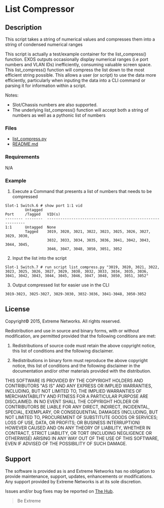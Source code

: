 # List Compressor

## Description
This script takes a string of numerical values and compresses them into a string of condensed numerical ranges

This script is actually a test/example container for the list_compress() function. EXOS outputs occasionally display
numerical ranges (i.e port numbers and VLAN IDs) inefficiently, consuming valuable screen space.
This list_compress() function will compress the list down to the most efficient string possible.  This allows a user (or script) 
to use the data more efficiently, particularly when inputing the data into a CLI command or parsing it for information within a script.

Notes:
- Slot/Chassis numbers are also supported.
- The underlying list_compress() function will accept both a string of numbers as well as a pythonic list of numbers

### Files
* [list_compress.py](list_compress.py)
* [README.md](README.md)

### Requirements
N/A

### Example

1. Execute a Command that presents a list of numbers that needs to be compressed
```
Slot-1 Switch.6 # show port 1:1 vid
         Untagged  
Port     /Tagged   VID(s)
-------- --------  ------------------------------------------------------------
1:1      Untagged  None
         Tagged    3019, 3020, 3021, 3022, 3023, 3025, 3026, 3027, 3029, 3030, 
                   3032, 3033, 3034, 3035, 3036, 3041, 3042, 3043, 3044, 3045, 
                   3046, 3047, 3048, 3050, 3051, 3052
```
                   
2. Input the list into the script
```
Slot-1 Switch.7 # run script list_compress.py "3019, 3020, 3021, 3022, 3023, 3025, 3026, 3027, 3029, 3030, 3032, 3033, 3034, 3035, 3036, 3041, 3042, 3043, 3044, 3045, 3046, 3047, 3048, 3050, 3051, 3052"
```
3. Output compressed list for easier use in the CLI
```
3019-3023, 3025-3027, 3029-3030, 3032-3036, 3041-3048, 3050-3052
```

## License
Copyright© 2015, Extreme Networks.  All rights reserved.

Redistribution and use in source and binary forms, with or without modification,
are permitted provided that the following conditions are met:

1. Redistributions of source code must retain the above copyright notice, this
list of conditions and the following disclaimer.

2. Redistributions in binary form must reproduce the above copyright notice,
this list of conditions and the following disclaimer in the documentation
and/or other materials provided with the distribution.

THIS SOFTWARE IS PROVIDED BY THE COPYRIGHT HOLDERS AND CONTRIBUTORS "AS IS" AND
ANY EXPRESS OR IMPLIED WARRANTIES, INCLUDING, BUT NOT LIMITED TO, THE IMPLIED
WARRANTIES OF MERCHANTABILITY AND FITNESS FOR A PARTICULAR PURPOSE ARE
DISCLAIMED. IN NO EVENT SHALL THE COPYRIGHT HOLDER OR CONTRIBUTORS BE LIABLE
FOR ANY DIRECT, INDIRECT, INCIDENTAL, SPECIAL, EXEMPLARY, OR CONSEQUENTIAL
DAMAGES (INCLUDING, BUT NOT LIMITED TO, PROCUREMENT OF SUBSTITUTE GOODS OR
SERVICES; LOSS OF USE, DATA, OR PROFITS; OR BUSINESS INTERRUPTION) HOWEVER
CAUSED AND ON ANY THEORY OF LIABILITY, WHETHER IN CONTRACT, STRICT LIABILITY,
OR TORT (INCLUDING NEGLIGENCE OR OTHERWISE) ARISING IN ANY WAY OUT OF THE USE
OF THIS SOFTWARE, EVEN IF ADVISED OF THE POSSIBILITY OF SUCH DAMAGE.

## Support
The software is provided as is and Extreme Networks has no obligation to provide
maintenance, support, updates, enhancements or modifications.
Any support provided by Extreme Networks is at its sole discretion.

Issues and/or bug fixes may be reported on [The Hub](https://community.extremenetworks.com/).

>Be Extreme
